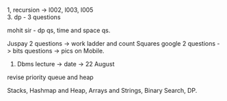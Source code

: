 1, recursion -> l002, l003, l005                 
3. dp - 3 questions                                 
                       

mohit sir - dp qs, time and space qs.

Juspay 2 questions -> work ladder and count Squares 
google 2 questions -> bits questions -> pics on Mobile.

1. Dbms lecture -> date -> 22 August 

revise priority queue and heap 

Stacks, Hashmap and Heap, Arrays and Strings, Binary Search, DP.


